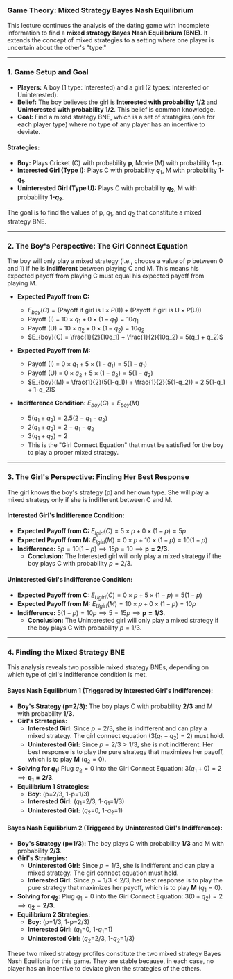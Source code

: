### Game Theory: Mixed Strategy Bayes Nash Equilibrium

This lecture continues the analysis of the dating game with incomplete information to find a **mixed strategy Bayes Nash Equilibrium (BNE)**. It extends the concept of mixed strategies to a setting where one player is uncertain about the other's "type."

---

### 1. Game Setup and Goal

* **Players:** A boy (1 type: Interested) and a girl (2 types: Interested or Uninterested).
* **Belief:** The boy believes the girl is **Interested with probability 1/2** and **Uninterested with probability 1/2**. This belief is common knowledge.
* **Goal:** Find a mixed strategy BNE, which is a set of strategies (one for each player type) where no type of any player has an incentive to deviate.

#### Strategies:
* **Boy:** Plays Cricket (C) with probability **p**, Movie (M) with probability **1-p**.
* **Interested Girl (Type I):** Plays C with probability **$q_1$**, M with probability **1-$q_1$**.
* **Uninterested Girl (Type U):** Plays C with probability **$q_2$**, M with probability **1-$q_2$**.

The goal is to find the values of p, $q_1$, and $q_2$ that constitute a mixed strategy BNE.

---

### 2. The Boy's Perspective: The Girl Connect Equation

The boy will only play a mixed strategy (i.e., choose a value of $p$ between 0 and 1) if he is **indifferent** between playing C and M. This means his expected payoff from playing C must equal his expected payoff from playing M.

* **Expected Payoff from C:**
    * $E_{boy}(C) = ( \text{Payoff if girl is I} \times P(\text{I}) ) + ( \text{Payoff if girl is U} \times P(\text{U}) )$
    * Payoff (I) = $10 \times q_1 + 0 \times (1-q_1) = 10q_1$
    * Payoff (U) = $10 \times q_2 + 0 \times (1-q_2) = 10q_2$
    * $E_{boy}(C) = \frac{1}{2}(10q_1) + \frac{1}{2}(10q_2) = 5(q_1 + q_2)$

* **Expected Payoff from M:**
    * Payoff (I) = $0 \times q_1 + 5 \times (1-q_1) = 5(1-q_1)$
    * Payoff (U) = $0 \times q_2 + 5 \times (1-q_2) = 5(1-q_2)$
    * $E_{boy}(M) = \frac{1}{2}(5(1-q_1)) + \frac{1}{2}(5(1-q_2)) = 2.5(1-q_1 + 1-q_2)$

* **Indifference Condition:** $E_{boy}(C) = E_{boy}(M)$
    * $5(q_1 + q_2) = 2.5(2 - q_1 - q_2)$
    * $2(q_1 + q_2) = 2 - q_1 - q_2$
    * $3(q_1 + q_2) = 2$
    * This is the "Girl Connect Equation" that must be satisfied for the boy to play a proper mixed strategy.

---

### 3. The Girl's Perspective: Finding Her Best Response

The girl knows the boy's strategy (p) and her own type. She will play a mixed strategy only if she is indifferent between C and M.

#### **Interested Girl's Indifference Condition:**
* **Expected Payoff from C:** $E_{Igirl}(C) = 5 \times p + 0 \times (1-p) = 5p$
* **Expected Payoff from M:** $E_{Igirl}(M) = 0 \times p + 10 \times (1-p) = 10(1-p)$
* **Indifference:** $5p = 10(1-p) \implies 15p = 10 \implies \mathbf{p = 2/3}$.
    * **Conclusion:** The Interested girl will only play a mixed strategy if the boy plays C with probability $p=2/3$.

#### **Uninterested Girl's Indifference Condition:**
* **Expected Payoff from C:** $E_{Ugirl}(C) = 0 \times p + 5 \times (1-p) = 5(1-p)$
* **Expected Payoff from M:** $E_{Ugirl}(M) = 10 \times p + 0 \times (1-p) = 10p$
* **Indifference:** $5(1-p) = 10p \implies 5 = 15p \implies \mathbf{p = 1/3}$.
    * **Conclusion:** The Uninterested girl will only play a mixed strategy if the boy plays C with probability $p=1/3$.

---

### 4. Finding the Mixed Strategy BNE

This analysis reveals two possible mixed strategy BNEs, depending on which type of girl's indifference condition is met.

#### **Bayes Nash Equilibrium 1 (Triggered by Interested Girl's Indifference):**
* **Boy's Strategy (p=2/3):** The boy plays C with probability **2/3** and M with probability **1/3**.
* **Girl's Strategies:**
    * **Interested Girl:** Since $p=2/3$, she is indifferent and can play a mixed strategy. The girl connect equation ($3(q_1 + q_2) = 2$) must hold.
    * **Uninterested Girl:** Since $p=2/3 > 1/3$, she is not indifferent. Her best response is to play the pure strategy that maximizes her payoff, which is to play **M** ($q_2=0$).
* **Solving for $q_1$:** Plug $q_2=0$ into the Girl Connect Equation: $3(q_1 + 0) = 2 \implies \mathbf{q_1 = 2/3}$.
* **Equilibrium 1 Strategies:**
    * **Boy:** (p=2/3, 1-p=1/3)
    * **Interested Girl:** ($q_1$=2/3, 1-$q_1$=1/3)
    * **Uninterested Girl:** ($q_2$=0, 1-$q_2$=1)

#### **Bayes Nash Equilibrium 2 (Triggered by Uninterested Girl's Indifference):**
* **Boy's Strategy (p=1/3):** The boy plays C with probability **1/3** and M with probability **2/3**.
* **Girl's Strategies:**
    * **Uninterested Girl:** Since $p=1/3$, she is indifferent and can play a mixed strategy. The girl connect equation must hold.
    * **Interested Girl:** Since $p=1/3 < 2/3$, her best response is to play the pure strategy that maximizes her payoff, which is to play **M** ($q_1=0$).
* **Solving for $q_2$:** Plug $q_1=0$ into the Girl Connect Equation: $3(0 + q_2) = 2 \implies \mathbf{q_2 = 2/3}$.
* **Equilibrium 2 Strategies:**
    * **Boy:** (p=1/3, 1-p=2/3)
    * **Interested Girl:** ($q_1$=0, 1-$q_1$=1)
    * **Uninterested Girl:** ($q_2$=2/3, 1-$q_2$=1/3)

These two mixed strategy profiles constitute the two mixed strategy Bayes Nash Equilibria for this game. They are stable because, in each case, no player has an incentive to deviate given the strategies of the others.